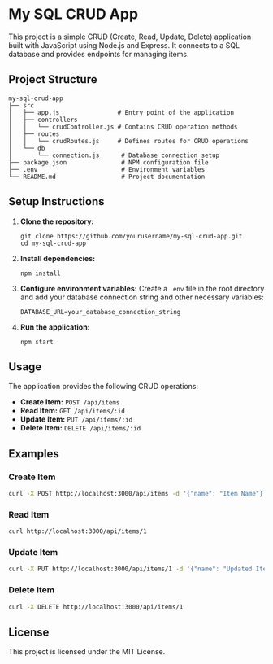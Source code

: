 # My SQL CRUD App

This project is a simple CRUD (Create, Read, Update, Delete) application built with JavaScript using Node.js and Express. It connects to a SQL database and provides endpoints for managing items.

## Project Structure

```
my-sql-crud-app
├── src
│   ├── app.js                # Entry point of the application
│   ├── controllers
│   │   └── crudController.js # Contains CRUD operation methods
│   ├── routes
│   │   └── crudRoutes.js     # Defines routes for CRUD operations
│   └── db
│       └── connection.js      # Database connection setup
├── package.json               # NPM configuration file
├── .env                       # Environment variables
└── README.md                  # Project documentation
```

## Setup Instructions

1. **Clone the repository:**
   ```
   git clone https://github.com/yourusername/my-sql-crud-app.git
   cd my-sql-crud-app
   ```

2. **Install dependencies:**
   ```
   npm install
   ```

3. **Configure environment variables:**
   Create a `.env` file in the root directory and add your database connection string and other necessary variables:
   ```
   DATABASE_URL=your_database_connection_string
   ```

4. **Run the application:**
   ```
   npm start
   ```

## Usage

The application provides the following CRUD operations:

- **Create Item:** `POST /api/items`
- **Read Item:** `GET /api/items/:id`
- **Update Item:** `PUT /api/items/:id`
- **Delete Item:** `DELETE /api/items/:id`

## Examples

### Create Item
```bash
curl -X POST http://localhost:3000/api/items -d '{"name": "Item Name"}' -H "Content-Type: application/json"
```

### Read Item
```bash
curl http://localhost:3000/api/items/1
```

### Update Item
```bash
curl -X PUT http://localhost:3000/api/items/1 -d '{"name": "Updated Item Name"}' -H "Content-Type: application/json"
```

### Delete Item
```bash
curl -X DELETE http://localhost:3000/api/items/1
```

## License

This project is licensed under the MIT License.